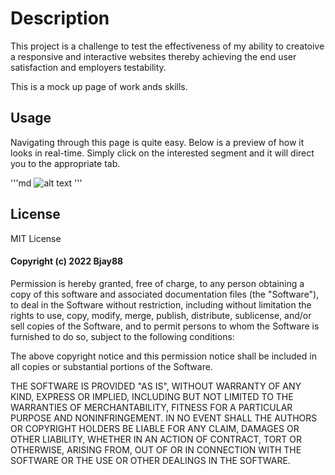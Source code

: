 # Description
This project is a challenge to test the effectiveness of my ability to creatoive a responsive and interactive websites thereby achieving the end user satisfaction and employers testability.

This is a mock up page of work ands skills.

## Usage
Navigating through this page is quite easy. Below is a preview of how it looks in real-time. Simply click on the interested segment and it will direct you to the appropriate tab.

'''md
![alt text](../Challenge-CSS/images/Screenshot.png)
'''

## License
MIT License

#### Copyright (c) 2022 Bjay88

Permission is hereby granted, free of charge, to any person obtaining a copy of this software and associated documentation files (the "Software"), to deal in the Software without restriction, including without limitation the rights to use, copy, modify, merge, publish, distribute, sublicense, and/or sell copies of the Software, and to permit persons to whom the Software is furnished to do so, subject to the following conditions:

The above copyright notice and this permission notice shall be included in all copies or substantial portions of the Software.

THE SOFTWARE IS PROVIDED "AS IS", WITHOUT WARRANTY OF ANY KIND, EXPRESS OR IMPLIED, INCLUDING BUT NOT LIMITED TO THE WARRANTIES OF MERCHANTABILITY, FITNESS FOR A PARTICULAR PURPOSE AND NONINFRINGEMENT. IN NO EVENT SHALL THE AUTHORS OR COPYRIGHT HOLDERS BE LIABLE FOR ANY CLAIM, DAMAGES OR OTHER LIABILITY, WHETHER IN AN ACTION OF CONTRACT, TORT OR OTHERWISE, ARISING FROM, OUT OF OR IN CONNECTION WITH THE SOFTWARE OR THE USE OR OTHER DEALINGS IN THE SOFTWARE.
